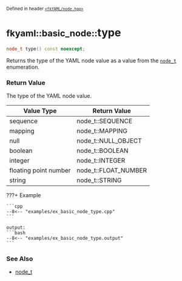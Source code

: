 <small>Defined in header [`<fkYAML/node.hpp>`](https://github.com/fktn-k/fkYAML/blob/develop/include/fkYAML/node.hpp)</small>

# <small>fkyaml::basic_node::</small>type

```cpp
node_t type() const noexcept;
```

Returns the type of the YAML node value as a value from the [`node_t`](node_t.md) enumeration.  

### **Return Value**

The type of the YAML node value.

| Value Type            | Return Value         |
| --------------------- | -------------------- |
| sequence              | node_t::SEQUENCE     |
| mapping               | node_t::MAPPING      |
| null                  | node_t::NULL_OBJECT  |
| boolean               | node_t::BOOLEAN      |
| integer               | node_t::INTEGER      |
| floating point number | node_t::FLOAT_NUMBER |
| string                | node_t::STRING       |

???+ Example

    ```cpp
    --8<-- "examples/ex_basic_node_type.cpp"
    ```

    output:
    ```bash
    --8<-- "examples/ex_basic_node_type.output"
    ```

### **See Also**

* [node_t](node_t.md)